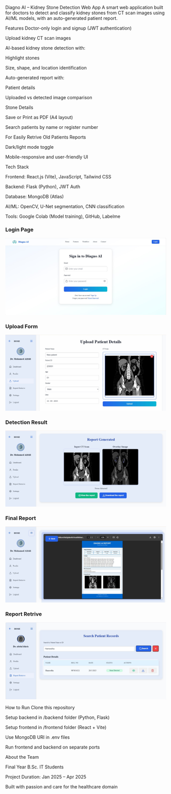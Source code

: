Diagno AI – Kidney Stone Detection Web App
A smart web application built for doctors to detect and classify kidney stones from CT scan images using AI/ML models, with an auto-generated patient report.

Features
Doctor-only login and signup (JWT authentication)

Upload kidney CT scan images

AI-based kidney stone detection with:

Highlight stones

Size, shape, and location identification


Auto-generated report with:

Patient details

Uploaded vs detected image comparison

Stone Details

Save or Print as PDF (A4 layout)

Search patients by name or register number

For Easily Retrive Old Patients Reports

Dark/light mode toggle

Mobile-responsive and user-friendly UI

Tech Stack

Frontend: React.js (Vite), JavaScript, Tailwind CSS

Backend: Flask (Python), JWT Auth

Database: MongoDB (Atlas)

AI/ML: OpenCV, U-Net segmentation, CNN classification

Tools: Google Colab (Model training), GitHub, Labelme

### Login Page
![Login Page](https://github.com/diagnoAI/Diagno-AI-real/blob/9dd46da2250fd165c675842bf9d59c66cb653278/assets/Login.png.jpg)

### Upload Form
![Upload Form](https://github.com/diagnoAI/Diagno-AI-real/blob/9dd46da2250fd165c675842bf9d59c66cb653278/assets/Upload.jpg)

### Detection Result
![Detection Result](https://github.com/diagnoAI/Diagno-AI-real/blob/9dd46da2250fd165c675842bf9d59c66cb653278/assets/display.jpg)

### Final Report
![Final Report](https://github.com/diagnoAI/Diagno-AI-real/blob/9dd46da2250fd165c675842bf9d59c66cb653278/assets/report.jpg)

### Report Retrive
![Report Retrive](https://github.com/diagnoAI/Diagno-AI-real/blob/9dd46da2250fd165c675842bf9d59c66cb653278/assets/ReportRetrive.png.jpg)


How to Run
Clone this repository

Setup backend in /backend folder (Python, Flask)

Setup frontend in /frontend folder (React + Vite)

Use MongoDB URI in .env files

Run frontend and backend on separate ports



About the Team

Final Year B.Sc. IT Students

Project Duration: Jan 2025 – Apr 2025

Built with passion and care for the healthcare domain